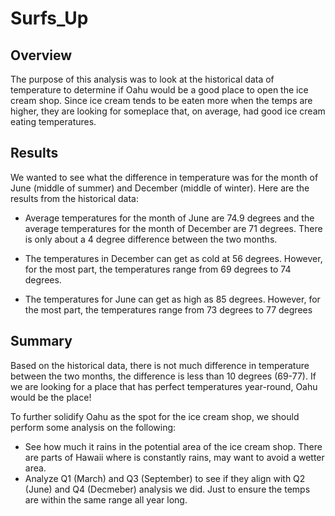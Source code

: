 # Surfs_Up

## Overview

The purpose of this analysis was to look at the historical data of temperature to determine if Oahu would be a good place to open the ice cream shop. Since ice cream tends to be eaten more when the temps are higher, they are looking for someplace that, on average, had good ice cream eating temperatures.

## Results
We wanted to see what the difference in temperature was for the month of June (middle of summer) and December (middle of winter). Here are the results from the historical data:

- Average temperatures for the month of June are 74.9 degrees and the average temperatures for the month of December are 71 degrees. There is only about a 4 degree difference between the two months.

- The temperatures in December can get as cold at 56 degrees. However, for the most part, the temperatures range from 69 degrees to 74 degrees.

- The temperatures for June can get as high as 85 degrees. However, for the most part, the temperatures range from 73 degrees to 77 degrees

## Summary

Based on the historical data, there is not much difference in temperature between the two months, the difference is less than 10 degrees (69-77). If we are looking for a place that has perfect temperatures year-round, Oahu would be the place!

To further solidify Oahu as the spot for the ice cream shop, we should perform some analysis on the following:
- See how much it rains in the potential area of the ice cream shop. There are parts of Hawaii where is constantly rains, may want to avoid a wetter area.
- Analyze Q1 (March) and Q3 (September) to see if they align with Q2 (June) and Q4 (Decmeber) analysis we did. Just to ensure the temps are within the same range all year long. 
